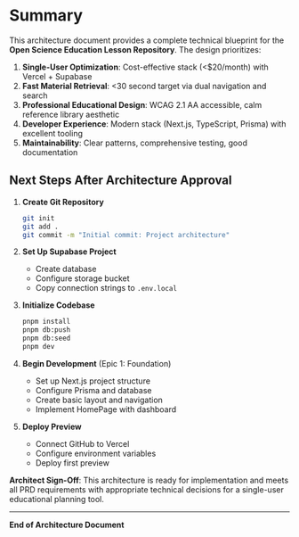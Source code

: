 # Summary

This architecture document provides a complete technical blueprint for the **Open Science Education Lesson Repository**. The design prioritizes:

1. **Single-User Optimization**: Cost-effective stack (<$20/month) with Vercel + Supabase
2. **Fast Material Retrieval**: <30 second target via dual navigation and search
3. **Professional Educational Design**: WCAG 2.1 AA accessible, calm reference library aesthetic
4. **Developer Experience**: Modern stack (Next.js, TypeScript, Prisma) with excellent tooling
5. **Maintainability**: Clear patterns, comprehensive testing, good documentation

## Next Steps After Architecture Approval

1. **Create Git Repository**

   ```bash
   git init
   git add .
   git commit -m "Initial commit: Project architecture"
   ```

2. **Set Up Supabase Project**
   - Create database
   - Configure storage bucket
   - Copy connection strings to `.env.local`

3. **Initialize Codebase**

   ```bash
   pnpm install
   pnpm db:push
   pnpm db:seed
   pnpm dev
   ```

4. **Begin Development** (Epic 1: Foundation)
   - Set up Next.js project structure
   - Configure Prisma and database
   - Create basic layout and navigation
   - Implement HomePage with dashboard

5. **Deploy Preview**
   - Connect GitHub to Vercel
   - Configure environment variables
   - Deploy first preview

**Architect Sign-Off**: This architecture is ready for implementation and meets all PRD requirements with appropriate technical decisions for a single-user educational planning tool.

---

**End of Architecture Document**
